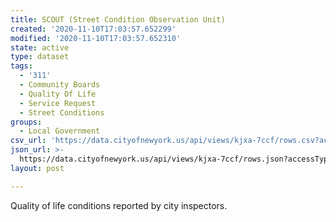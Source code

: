 ```yaml
---
title: SCOUT (Street Condition Observation Unit)
created: '2020-11-10T17:03:57.652299'
modified: '2020-11-10T17:03:57.652310'
state: active
type: dataset
tags:
  - '311'
  - Community Boards
  - Quality Of Life
  - Service Request
  - Street Conditions
groups:
  - Local Government
csv_url: 'https://data.cityofnewyork.us/api/views/kjxa-7ccf/rows.csv?accessType=DOWNLOAD'
json_url: >-
  https://data.cityofnewyork.us/api/views/kjxa-7ccf/rows.json?accessType=DOWNLOAD
layout: post

---
```

Quality of life conditions reported by city inspectors.
